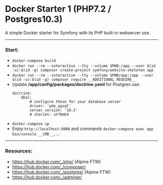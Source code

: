 # Docker Starter 1 (PHP7.2 / Postgres10.3)

A simple Docker starter for Symfony with its PHP built-in webserver use.

---

### Start:

- ```docker-compose build```
- ```docker run --rm --interactive --tty --volume $PWD:/app --user $(id -u):$(id -g) composer create-project symfony/website-skeleton app```
- ```docker run --rm --interactive --tty --volume $PWD/app:/app --user $(id -u):$(id -g) composer require __ADDITIONAL_REQUIRE__```
- Update **/app/config/packages/doctrine.yaml** for Postgres use:
    ```
    doctrine:
        dbal:
            # configure these for your database server
            driver: 'pdo_pgsql'
            server_version: '10.3'
            # charset: utf8mb4
    ```
- ```docker-compose up```
- Enjoy ```http://localhost:8000``` and commands ```docker-compose exec app bin/console __CMD__```, ...

---

### Resources:

- https://hub.docker.com/_/php/ (Alpine FTW)
- https://hub.docker.com/_/composer/
- https://hub.docker.com/_/postgres/  (Alpine FTW)
- https://hub.docker.com/_/adminer/
